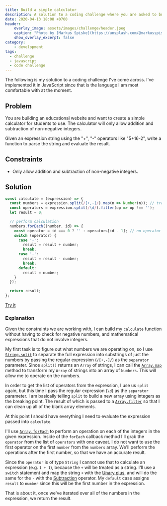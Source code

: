 ```yaml
---
title: Build a simple calculator
description: A solution to a coding challenge where you are asked to build a simple calculator function that takes a mathematical expression and returns the result of the expression. 
date: 2020-04-13 18:08 +0700
header:
    overlay_image: assets/images/challenge/header.jpeg
    caption: "Photo by [Markus Spiske](https://unsplash.com/@markusspiske?utm_source=unsplash&utm_medium=referral&utm_content=creditCopyText) on [Unsplash](https://unsplash.com/s/photos/hacker?utm_source=unsplash&utm_medium=referral&utm_content=creditCopyText)"
    show_overlay_excerpt: false
category:
    - development
tags:
  - challenge
  - javascript
  - code challenge
---
```


The following is my solution to a coding challenge I've come across.  I've implemented it in JavaScript since that is the language I am most comfortable with at the moment.

## Problem

You are building an educational website and want to create a simple calculator for students to use. The calculator will only allow addition and subtraction of non-negative integers.

Given an expression string using the "+", "-" operators like "5+16-2", write a function to parse the string and evaluate the result.

## Constraints 

- Only allow addition and subtraction of non-negative integers.


## Solution

```js
const calculate = (expression) => {
  const numbers = expression.split(/[+,-]/).map(n => Number(n)); // transform String into Number
  const operators = expression.split(/\d/).filter(op => op !== '');
  let result = 0;

  // perform calculation
  numbers.forEach((number, id) => {
    const operator = id === 0 ? '' : operators[id - 1]; // no operator to apply to first number
    switch (operator) {
      case '+':
        result = result + number;
        break;
      case '-':
        result = result - number;
        break;
      default:
        result = number;
    }
  });

  return result;
};
```

[Try it](https://jsbin.com/qacanoy/edit?js,console)

### Explanation

Given the constraints we are working with, I can build my `calculate` function without having to check for negative numbers, and mathematical expressions that do not involve integers.

My first task is to figure out what numbers we are operating on, so I use [`String.split`](https://devdocs.io/javascript/global_objects/string/split) to separate the full expression into substrings of just the numbers by passing the regular expression (`/[+,-]/`) as the `separator` parameter. Since `split()` returns an `Array` of strings, I can call the [`Array.map`](https://devdocs.io/javascript/global_objects/array/map) method to transform my `Array` of strings into an array of `Numbers`.  This will allow me to operate on the numbers. 

In order to get the list of operators from the expression, I use us `split` again, but this time I pass the regular expression (`\d`) as the `separator` parameter. I am basically telling `split` to build a new array using integers as the breaking point.  The result of which is passed to a [`Array.filter`](https://devdocs.io/javascript/global_objects/array/filter) so that I can clean up all of the blank array elements. 

At this point I should have everything I need to evaluate the expression passed into `calculate`. 

I'll use [`Array.forEach`](https://devdocs.io/javascript/global_objects/array/foreach) to perform an operation on each of the integers in the given expression.  Inside of the `forEach` callback method I'll grab the `operator` from the list of `operators` with one caveat.  I do not want to use the first operator on the first `number` from the `numbers` array. We'll perform the operations after the first number, so that we have an accurate result. 

Since the `operator` is of type `String` I cannot use that to calculate an expression (e.g. `1 + 1`), because the `+` will be treated as a string.  I'll use a `switch` statement and map the string `+` with the [Unary plus](https://devdocs.io/javascript/operators/arithmetic_operators#Unary_plus), and will do the same for the `-` with the [Subtraction](https://devdocs.io/javascript/operators/arithmetic_operators#Subtraction) operator. My `default` case assigns `result` to `number` since this will be the first number in the expression. 

That is about it, once we've iterated over all of the numbers in the expression, we return the result. 
